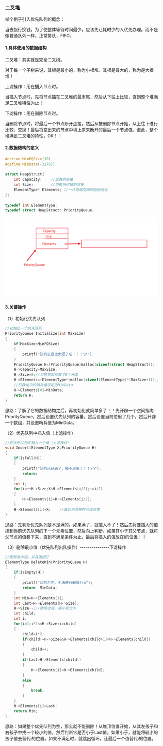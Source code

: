 ### 二叉堆

举个例子引入优先队列的概念：

当去银行换钱，为了使整体等待时间最少，应该先让耗时少的人优先办理。而不是像普通队列一样，正常排队，FIFO。

#### 1.具体使用的数据结构

二叉堆：其实就是完全二叉树。

对于每一个子树来说，其根是最小的，称为小根堆。其根是最大的，称为是大根堆！

上滤操作：用在插入节点时。

当插入节点时，先将节点插在二叉堆的最末尾，然后从下往上比较，直到整个堆满足二叉堆特性为止！

下滤操作：用在删除节点时。

当删除节点时，将最后一个节点断开连接，然后从被删除节点开始，从上往下进行比较，交换！最后将空出来的节点中填上原来断开的最后一个节点值。至此，整个堆满足二叉堆的特性，OK！！

#### 2.数据结构的定义

```c
#define MinPQSize(10)
#define MinData(-32767)

struct HeapStruct{
	int Capacity;    //总共的容量 
	int Size;        //当前所用掉的容量 
	ElementType* Elements; //一片存储空间的起始地址 
};

typedef int ElementType;
typedef struct HeapStruct* PriorityQueue;
```

![image-20211206094720443](二叉堆.assets/image-20211206094720443.png)

#### 3.关键操作

（1）初始化优先队列

```c
//初始化一个优先队列
PriorityQueue Initialize(int MaxSize)
{
	if(MaxSize<MinPQSize)
	{
		printf("队列长度也太短了吧！！！\n");
	}
	PriorityQueue H=(PriorityQueue)malloc(sizeof(struct HeapStruct));
	H->Capacity=MaxSize;  
	H->Size=0;//当前里面存放了0个元素
	H->Elements=(ElementType*)malloc(sizeof(ElementType)*(MaxSize+1));//加一的原因是，需要将数组索引为0的位置空出来，充当哨兵
	//将数组中的哨兵值设定为MinData
	H->Elements[0]=MinData;
	return H;	
} 
```



思路：了解了它的数据结构之后，再初始化就简单多了！！先开辟一个空间指向PriorityQueue，然后设置优先队列的容量，然后设置当前使用了几个。然后开辟一个数组，并设置哨兵值为MinData。

（2）优先队列中插入值（上滤操作）

```c
//在优先队列中插入一个值（上滤操作）
void Insert(ElementType X,PriorityQueue H)
{
	if(IsFull(H))
	{
		printf("队列已经满了，插不进去了！！\n");
		return;	
	}
	int i;
	for(i=++H->Size;X<H->Elements[i/2];i=i/2)
	{ 
		H->Elements[i]=H->Elements[i/2];		
	}
	H->Elements[i]=X;	 //最后将其放在合适位置 
} 
```

思路：先判断优先队列是不是满的，如果满了，就插入不了！然后先将要插入的值挂到当前优先队列的下一个元素位置，然后向上判断，如果其小于其父节点，就将父节点的值移下来，直到不满足条件为止。最后将插入的值放在i的位置！！

（3）删除最小值（优先队列出队操作）---------------下滤操作

```c
//删除最小值，并且返回它
ElementType DeleteMin(PriorityQueue H)
{
	if(IsEmpty(H))
	{
		printf("队列为空，无法进行删除!\n");
		return 	MinData;
	}
	int Min=H->Elements[1];
	int Last=H->Elements[H->Size];
	H->Size--;//删除之后，缩小其大小
	int child;
	int i;
	for(i=1;i*2<=H->Size;i=child) 
	{
		child=i*2;
		if(child!=H->Size&&H->Elements[child+1]<H->Elements[child])
		{
			child++;	
		}
		if(Last>H->Elements[child])
		{
			H->Elements[i]=H->Elements[child];						
		}
		else
		{
			break;
		}
	}
	H->Elements[i]=Last;
	return Min;	
}
```

思路：如果整个优先队列为空，那么就不能删除！从堆顶位置开始，从其左孩子和右孩子中找一个较小的值。然后判断它是否小于Last值。如果小于，就能将较小的孩子值去替代i的位置。如果不满足时，就跳出循环。让最后一个值替代i的位置。

